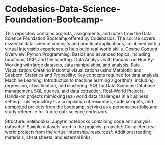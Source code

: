 # Codebasics-Data-Science-Foundation-Bootcamp-
This repository contains projects, assignments, and notes from the Data Science Foundation Bootcamp offered by Codebasics. The course covers essential data science concepts and practical applications, combined with a virtual internship experience to help build real-world skills.
Course Content Overview:
Python Programming: Basics and advanced topics, including functions, OOP, and file handling.
Data Analysis with Pandas and NumPy: Working with large datasets, data manipulation, and analysis.
Data Visualization: Creating insightful visualizations using Matplotlib and Seaborn.
Statistics and Probability: Key concepts required for data analysis.
Machine Learning: Introduction to machine learning algorithms, including regression, classification, and clustering.
SQL for Data Science: Database management, SQL queries, and data extraction.
Real-World Projects: Hands-on projects mimicking real-world data challenges in a business setting.
This repository is a compilation of resources, code snippets, and completed projects from the bootcamp, serving as a personal portfolio and study reference for future data science endeavors.

Structure:
notebooks/: Jupyter notebooks containing code and analysis.
datasets/: Sample datasets used in the projects.
projects/: Completed real-world projects from the virtual internship.
resources/: Additional reading materials, cheat sheets, and external links.

